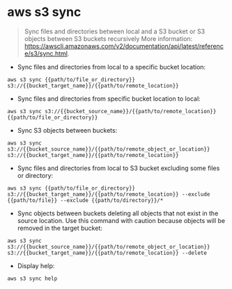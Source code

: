# aws s3 sync

> Sync files and directories between local and a S3 bucket or S3 objects between S3 buckets recursively
> More information: <https://awscli.amazonaws.com/v2/documentation/api/latest/reference/s3/sync.html>.

- Sync files and directories from local to a specific bucket location:

`aws s3 sync {{path/to/file_or_directory}} s3://{{bucket_target_name}}/{{path/to/remote_location}}`

- Sync files and directories from specific bucket location to local:

`aws s3 sync s3://{{bucket_source_name}}/{{path/to/remote_location}} {{path/to/file_or_directory}}`

- Sync S3 objects between buckets:

`aws s3 sync s3://{{bucket_source_name}}/{{path/to/remote_object_or_location}} s3://{{bucket_target_name}}/{{path/to/remote_location}}`

- Sync files and directories from local to S3 bucket excluding some files or directory:

`aws s3 sync {{path/to/file_or_directory}} s3://{{bucket_target_name}}/{{path/to/remote_location}} --exclude {{path/to/file}} --exclude {{path/to/directory}}/*`

- Sync objects between buckets deleting all objects that not exist in the source location. Use this command with caution because objects will be removed in the target bucket:

`aws s3 sync s3://{{bucket_source_name}}/{{path/to/remote_object_or_location}} s3://{{bucket_target_name}}/{{path/to/remote_location}} --delete`

- Display help:

`aws s3 sync help`
